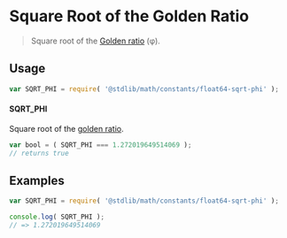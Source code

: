 # Square Root of the Golden Ratio

> Square root of the [Golden ratio][@stdlib/math/constants/float64-phi] (φ).

<section class="usage">

## Usage

```javascript
var SQRT_PHI = require( '@stdlib/math/constants/float64-sqrt-phi' );
```

#### SQRT_PHI

Square root of the [golden ratio][@stdlib/math/constants/float64-phi].

```javascript
var bool = ( SQRT_PHI === 1.272019649514069 );
// returns true
```

</section>

<!-- /.usage -->

<section class="examples">

## Examples

<!-- TODO: better example -->

```javascript
var SQRT_PHI = require( '@stdlib/math/constants/float64-sqrt-phi' );

console.log( SQRT_PHI );
// => 1.272019649514069
```

</section>

<!-- /.examples -->

<section class="links">

[@stdlib/math/constants/float64-phi]: https://github.com/stdlib-js/stdlib/tree/develop/lib/node_modules/%40stdlib/math/constants/float64-phi

</section>

<!-- /.links -->
